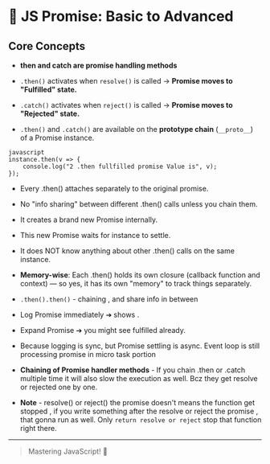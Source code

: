 # 📜 JS Promise: Basic to Advanced

## Core Concepts

- **then and catch are promise handling methods**

- `.then()` activates when `resolve()` is called → **Promise moves to "Fulfilled" state.**
-  `.catch()` activates when `reject()` is called → **Promise moves to "Rejected" state.**
- `.then()` and `.catch()` are available on the **prototype chain** (`__proto__`) of a Promise instance.

```
javascript
instance.then(v => {
    console.log("2 .then fullfilled promise Value is", v);
});
```
- Every .then() attaches separately to the original promise.

- No "info sharing" between different .then() calls unless you chain them.

- It creates a brand new Promise internally.

- This new Promise waits for instance to settle.

- It does NOT know anything about other .then() calls on the same instance.

- **Memory-wise**:
Each .then() holds its own closure (callback function and context) — so yes, it has its own "memory" to track things separately.

- `.then().then()` - chaining , and share info in between


- Log Promise immediately ➔ shows <pending>.
- Expand Promise ➔ you might see fulfilled already.
- Because logging is sync, but Promise settling is async. Event loop is still processing promise in micro task portion

- **Chaining of Promise handler methods** - If you chain .then or .catch multiple time it will also slow the execution as well. Bcz they get resolve or rejected one by one.

- **Note** - resolve() or reject() the promise doesn't means the function get stopped , if you write something after the resolve or reject the promise , that gonna run as well.
Only `return resolve or reject` stop that function right there.

---

> Mastering JavaScript! 🚀
